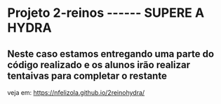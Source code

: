 # Projeto 2-reinos ------ SUPERE A HYDRA

## Neste caso estamos entregando uma parte do código realizado e os alunos irão realizar tentaivas para completar o restante

veja em: https://nfelizola.github.io/2reinohydra/


